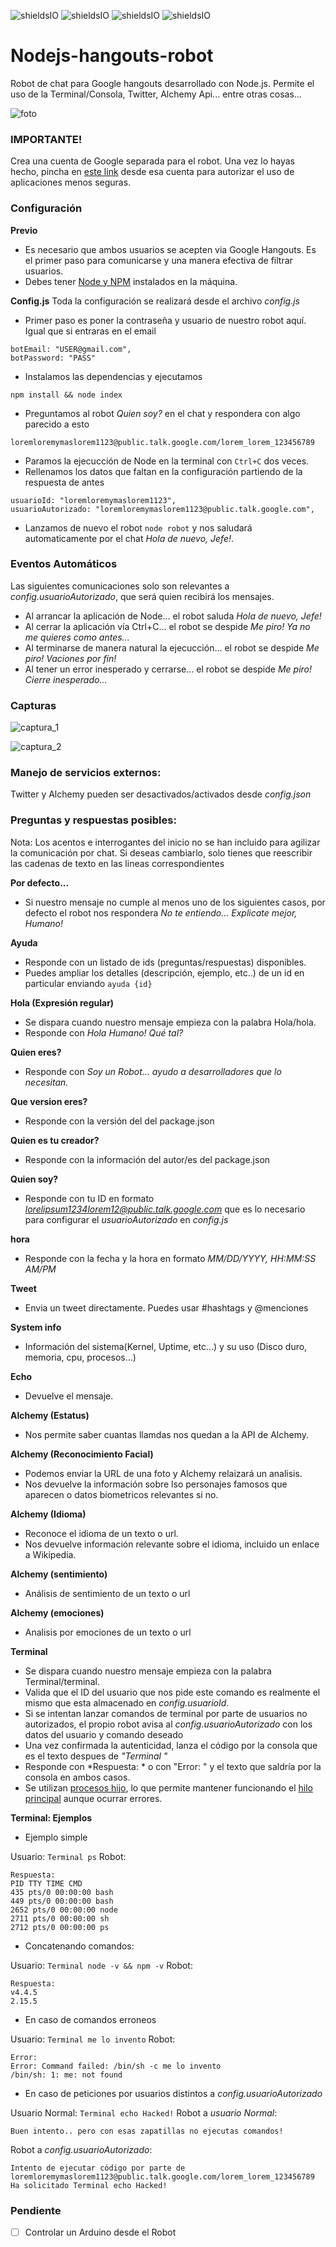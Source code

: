 ![shieldsIO](https://img.shields.io/github/issues/UlisesGascon/Nodejs-hangouts-robot.svg)
![shieldsIO](https://img.shields.io/github/release/UlisesGascon/Nodejs-hangouts-robot.svg)
![shieldsIO](https://img.shields.io/github/license/UlisesGascon/Nodejs-hangouts-robot.svg)
![shieldsIO](https://img.shields.io/david/UlisesGascon/Nodejs-hangouts-robot.svg)

# Nodejs-hangouts-robot
Robot de chat para Google hangouts desarrollado con Node.js. Permite el uso de la Terminal/Consola, Twitter, Alchemy Api... entre otras cosas...

![foto](img/Robotito_chat.png)

### IMPORTANTE!

Crea una cuenta de Google separada para el robot. 
Una vez lo hayas hecho, pincha en [este link](https://www.google.com/settings/security/lesssecureapps) desde esa cuenta para autorizar el uso de aplicaciones menos seguras.

### Configuración

**Previo**
- Es necesario que ambos usuarios se acepten via Google Hangouts. Es el primer paso para comunicarse y una manera efectiva de filtrar usuarios.
- Debes tener [Node y NPM](https://nodejs.org/en/) instalados en la máquina.

**Config.js**
Toda la configuración se realizará desde el archivo *config.js*

- Primer paso es poner la contraseña y usuario de nuestro robot aquí. Igual que si entraras en el email
```
botEmail: "USER@gmail.com",
botPassword: "PASS"
```
- Instalamos las dependencias y ejecutamos 
```
npm install && node index
```
- Preguntamos al robot *Quien soy?* en el chat y respondera con algo parecido a esto
```
loremloremymaslorem1123@public.talk.google.com/lorem_lorem_123456789
```
- Paramos la ejecucción de Node en la terminal con `Ctrl+C` dos veces.
- Rellenamos los datos que faltan en la configuración partiendo de la respuesta de antes
```
usuarioId: "loremloremymaslorem1123",
usuarioAutorizado: "loremloremymaslorem1123@public.talk.google.com",
```
- Lanzamos de nuevo el robot `node robot` y nos saludará automaticamente por el chat *Hola de nuevo, Jefe!*.


### Eventos Automáticos

Las siguientes comunicaciones solo son relevantes a *config.usuarioAutorizado*, que será quien recibirá los mensajes.

- Al arrancar la aplicación de Node... el robot saluda *Hola de nuevo, Jefe!*
- Al cerrar la aplicación vía Ctrl+C... el robot se despide *Me piro! Ya no me quieres como antes...*
- Al terminarse de manera natural la ejecucción... el robot se despide *Me piro! Vaciones por fín!*
- Al tener un error inesperado y cerrarse... el robot se despide *Me piro! Cierre inesperado...*


### Capturas



![captura_1](img/captura_1.png)



![captura_2](img/captura_2.png)



### Manejo de servicios externos:

Twitter y Alchemy pueden ser desactivados/activados desde *config.json*


### Preguntas y respuestas posibles:

Nota:
Los acentos e interrogantes del inicio no se han incluido para agilizar la comunicación por chat. 
Si deseas cambiarlo, solo tienes que reescribir las cadenas de texto en las lineas correspondientes

**Por defecto...**
- Si nuestro mensaje no cumple al menos uno de los siguientes casos, por defecto el robot nos respondera *No te entiendo... Explicate mejor, Humano!*

**Ayuda**
- Responde con un listado de ids (preguntas/respuestas) disponibles.
- Puedes ampliar los detalles (descripción, ejemplo, etc..) de un id en particular enviando `ayuda {id}`

**Hola (Expresión regular)**
- Se dispara cuando nuestro mensaje empieza con la palabra Hola/hola.
- Responde con *Hola Humano! Qué tal?*

**Quien eres?**
- Responde con *Soy un Robot... ayudo a desarrolladores que lo necesitan.*

**Que version eres?**
- Responde con la versión del del package.json
 
**Quien es tu creador?**
- Responde con la información del autor/es del package.json

**Quien soy?**
- Responde con tu ID en formato *lorelipsum1234lorem12@public.talk.google.com* que es lo necesario para configurar el *usuarioAutorizado* en *config.js*

**hora**
- Responde con la fecha y la hora en formato *MM/DD/YYYY, HH:MM:SS AM/PM*

**Tweet**
- Envia un tweet directamente. Puedes usar #hashtags y @menciones

**System info**
- Información del sistema(Kernel, Uptime, etc...) y su uso (Disco duro, memoria, cpu, procesos...)

**Echo**
- Devuelve el mensaje.


**Alchemy (Estatus)**
- Nos permite saber cuantas llamdas nos quedan a la API de Alchemy.


**Alchemy (Reconocimiento Facial)**
- Podemos enviar la URL de una foto y Alchemy relaizará un analisis.
- Nos devuelve la información sobre lso personajes famosos que aparecen o datos biometricos relevantes si no.


**Alchemy (Idioma)**
- Reconoce el idioma de un texto o url.
- Nos devuelve información relevante sobre el idioma, incluido un enlace a Wikipedia.


**Alchemy (sentimiento)**
- Análisis de sentimiento de un texto o url


**Alchemy (emociones)**
- Analisis por emociones de un texto o url


**Terminal**
- Se dispara cuando nuestro mensaje empieza con la palabra Terminal/terminal.
- Valida que el ID del usuario que nos pide este comando es realmente el mismo que esta almacenado en *config.usuarioId*.
- Si se intentan lanzar comandos de terminal por parte de usuarios no autorizados, el propio robot avisa al *config.usuarioAutorizado* con los datos del usuario y comando deseado
- Una vez confirmada la autenticidad, lanza el código por la consola que es el texto despues de *"Terminal "*
- Responde con *Respuesta: * o con "Error: " y el texto que saldría por la consola en ambos casos.
- Se utilizan [procesos hijo](https://nodejs.org/api/child_process.html), lo que permite mantener funcionando el [hilo principal](http://stackoverflow.com/questions/17959663/why-is-node-js-single-threaded) aunque ocurrar errores.

**Terminal: Ejemplos**
- Ejemplo simple

Usuario: `Terminal ps`
Robot:
```
Respuesta: 
PID TTY TIME CMD
435 pts/0 00:00:00 bash
449 pts/0 00:00:00 bash
2652 pts/0 00:00:00 node
2711 pts/0 00:00:00 sh
2712 pts/0 00:00:00 ps
```

- Concatenando comandos:

Usuario: `Terminal node -v && npm -v`
Robot:
```
Respuesta: 
v4.4.5 
2.15.5
```

- En caso de comandos erroneos

Usuario: `Terminal me lo invento`
Robot:
```
Error: 
Error: Command failed: /bin/sh -c me lo invento
/bin/sh: 1: me: not found
```         

- En caso de peticiones por usuarios distintos a *config.usuarioAutorizado*

Usuario Normal: `Terminal echo Hacked!`
Robot a *usuario Normal*:
```
Buen intento.. pero con esas zapatillas no ejecutas comandos!
```
Robot a *config.usuarioAutorizado*:
``` 
Intento de ejecutar código por parte de loremloremymaslorem1123@public.talk.google.com/lorem_lorem_123456789
Ha solicitado Terminal echo Hacked!
```

### Pendiente

- [ ] Controlar un Arduino desde el Robot
